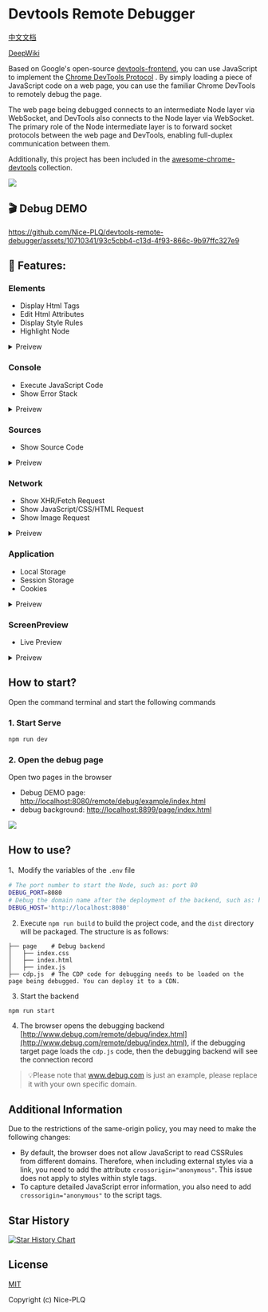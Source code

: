 # Devtools Remote Debugger

[中文文档](./README_CN.md)

[DeepWiki](https://deepwiki.com/Nice-PLQ/devtools-remote-debugger)

Based on Google's open-source [devtools-frontend](https://github.com/ChromeDevTools/devtools-frontend), you can use JavaScript to implement the [Chrome DevTools Protocol](https://chromedevtools.github.io/devtools-protocol/) . By simply loading a piece of JavaScript code on a web page, you can use the familiar Chrome DevTools to remotely debug the page.

The web page being debugged connects to an intermediate Node layer via WebSocket, and DevTools also connects to the Node layer via WebSocket. The primary role of the Node intermediate layer is to forward socket protocols between the web page and DevTools, enabling full-duplex communication between them.

Additionally, this project has been included in the [awesome-chrome-devtools](https://github.com/ChromeDevTools/awesome-chrome-devtools#browser-adapters) collection.

![](./images/cdp.png)

## 🎬 Debug DEMO

https://github.com/Nice-PLQ/devtools-remote-debugger/assets/10710341/93c5cbb4-c13d-4f93-866c-9b97ffc327e9

## 🎉 Features:

### Elements

- Display Html Tags
- Edit Html Attributes
- Display Style Rules
- Highlight Node

<details>
  <summary>
    Preivew
  </summary>

![](./images/element.gif)

![](./images/screencast.gif)

</details>

### Console

- Execute JavaScript Code
- Show Error Stack

<details>
  <summary>
    Preivew
  </summary>

![](./images/console.gif)

</details>

### Sources

- Show Source Code

<details>
  <summary>
    Preivew
  </summary>

![](./images/source.gif)

</details>

### Network

- Show XHR/Fetch Request
- Show JavaScript/CSS/HTML Request
- Show Image Request

<details>
  <summary>
    Preivew
  </summary>

![](./images/network.gif)

</details>

### Application

- Local Storage
- Session Storage
- Cookies

<details>
  <summary>
    Preivew
  </summary>

![](./images/application.gif)

</details>

### ScreenPreview

- Live Preview

<details>
  <summary>
    Preivew
  </summary>

![](./images/screen_preview.gif)

</details>

## How to start?

Open the command terminal and start the following commands

### 1. Start Serve

```sh
npm run dev
```

### 2. Open the debug page

Open two pages in the browser

- Debug DEMO page: [http://localhost:8080/remote/debug/example/index.html](http://localhost:8080/remote/debug/example/index.html)
- debug background: [http://localhost:8899/page/index.html](http://localhost:8899/page/index.html)

![](./images/backend.png)

## How to use?

1、Modify the variables of the `.env` file

```sh
# The port number to start the Node, such as: port 80
DEBUG_PORT=8080
# Debug the domain name after the deployment of the backend, such as: https://www.remote-debug.com/
DEBUG_HOST='http://localhost:8080'
```

2. Execute `npm run build` to build the project code, and the `dist` directory will be packaged. The structure is as follows:

```
├── page    # Debug backend
│   ├── index.css
│   ├── index.html
│   ├── index.js
├── cdp.js  # The CDP code for debugging needs to be loaded on the page being debugged. You can deploy it to a CDN.
```

3. Start the backend

```sh
npm run start
```

4. The browser opens the debugging backend [http://www.debug.com/remote/debug/index.html](http://www.debug.com/remote/debug/index.html), if the debugging target page loads the `cdp.js` code, then the debugging backend will see the connection record

> 💡Please note that www.debug.com is just an example, please replace it with your own specific domain.

## Additional Information

Due to the restrictions of the same-origin policy, you may need to make the following changes:

- By default, the browser does not allow JavaScript to read CSSRules from different domains. Therefore, when including external styles via a link, you need to add the attribute `crossorigin="anonymous"`. This issue does not apply to styles within style tags.
- To capture detailed JavaScript error information, you also need to add `crossorigin="anonymous"` to the script tags.

## Star History

[![Star History Chart](https://api.star-history.com/svg?repos=Nice-PLQ/devtools-remote-debugger&type=Date)](https://star-history.com/#Nice-PLQ/devtools-remote-debugger&Date)

## License

[MIT](./LICENSE)

Copyright (c) Nice-PLQ
